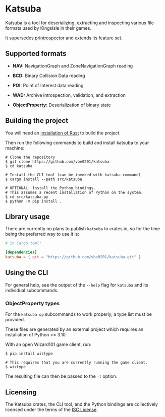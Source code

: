 # Katsuba

Katsuba is a tool for deserializing, extracting and inspecting various file
formats used by KingsIsle in their games.

It supersedes [printrospector](https://gitlab.com/vale_/printrospector) and
extends its feature set.

## Supported formats

- **NAV:** NavigationGraph and ZoneNavigationGraph reading

- **BCD:** Binary Collision Data reading

- **POI:** Point of Interest data reading

- **WAD:** Archive introspection, validation, and extraction

- **ObjectProperty:** Deserialization of binary state

## Building the project

You will need an [installation of Rust](https://www.rust-lang.org/tools/install)
to build the project.

Then run the following commands to build and install katsuba to your machine:

```shell
# Clone the repository
$ git clone https://github.com/vbe0201/katsuba
$ cd katsuba

# Install the CLI tool (can be invoked with katsuba command)
$ cargo install --path src/katsuba

# OPTIONAL: Install the Python bindings.
# This assumes a recent installation of Python on the system.
$ cd src/katsuba-py
$ python -m pip install .
```

## Library usage

There are currently no plans to publish `katsuba` to crates.io, so for the
time being the preferred way to use it is:

```toml
# in Cargo.toml:

[dependencies]
katsuba = { git = "https://github.com/vbe0201/katsuba.git" }
```

## Using the CLI

For general help, see the output of the `--help` flag for `katsuba` and its
individual subcommands.

### ObjectProperty types

For the `katsuba op` subcommands to work properly, a type list must be provided.

These files are generated by an external project which requires an installation
of Python >= 3.10.

With an open Wizard101 game client, run:

```shell
$ pip install wiztype

# This requires that you are currently running the game client.
$ wiztype
```

The resulting file can then be passed to the `-t` option.

## Licensing

The Katsuba crates, the CLI tool, and the Python bindings are collectively
licensed under the terms of the [ISC License](./LICENSE).
